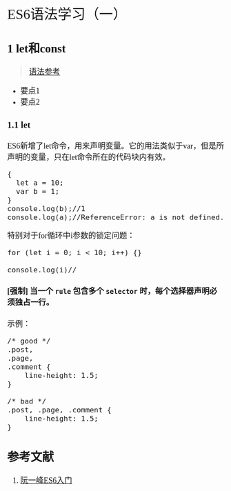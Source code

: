 <font face="微软雅黑" size="4" >
<font size="6">ES6语法学习（一）</font>


## 1 let和const

>[语法参考](http://en.wikipedia.org/wiki/Cascading_Style_Sheets#Syntax)

- 要点1
- 要点2

### 1.1 let
ES6新增了let命令，用来声明变量。它的用法类似于var，但是所声明的变量，只在let命令所在的代码块内有效。

	{
	  let a = 10;
	  var b = 1;
	}
	console.log(b);//1
	console.log(a);//ReferenceError: a is not defined.

特别对于for循环中i参数的锁定问题：

	for (let i = 0; i < 10; i++) {}
	
	console.log(i)//
#### [强制] 当一个 `rule` 包含多个 `selector` 时，每个选择器声明必须独占一行。

示例：


	/* good */
	.post,
	.page,
	.comment {
	    line-height: 1.5;
	}
	
	/* bad */
	.post, .page, .comment {
	    line-height: 1.5;
	}


##  参考文献

1. [阮一峰ES6入门](http://es6.ruanyifeng.com/)


